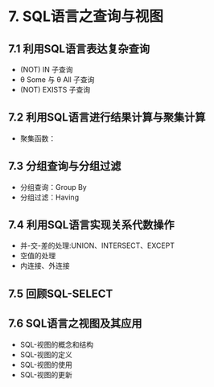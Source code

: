 # 7. SQL语言之查询与视图

## 7.1 利用SQL语言表达复杂查询
- (NOT) IN 子查询
- &theta; Some 与 &theta; All 子查询
- (NOT) EXISTS 子查询


## 7.2 利用SQL语言进行结果计算与聚集计算
- 聚集函数：

## 7.3 分组查询与分组过滤
- 分组查询：Group By
- 分组过滤：Having

## 7.4 利用SQL语言实现关系代数操作
- 并-交-差的处理:UNION、INTERSECT、EXCEPT
- 空值的处理
- 内连接、外连接

## 7.5 回顾SQL-SELECT

## 7.6 SQL语言之视图及其应用
- SQL-视图的概念和结构
- SQL-视图的定义
- SQL-视图的使用
- SQL-视图的更新


